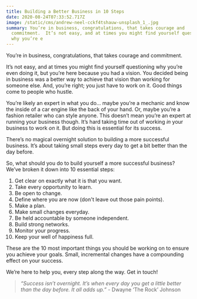 ```yaml
---
title: Building a Better Business in 10 Steps
date: 2020-08-24T07:33:52.717Z
image: /static/cms/andrew-neel-cckf4tshauw-unsplash_1_.jpg
summary: You’re in business, congratulations, that takes courage and
  commitment.  It’s not easy, and at times you might find yourself questioning
  why you’re e
---
```

You’re in business, congratulations, that takes courage and commitment.

It’s not easy, and at times you might find yourself questioning why you’re even doing it, but you’re here because you had a vision. You decided being in business was a better way to achieve that vision than working for someone else. And, you’re right; you just have to work on it. Good things come to people who hustle.

You’re likely an expert in what you do… maybe you’re a mechanic and know the inside of a car engine like the back of your hand. Or, maybe you’re a fashion retailer who can style anyone. This doesn’t mean you’re an expert at running your business though. It’s hard taking time out of working *in* your business to work *on* it. But doing this is essential for its success.

There’s no magical overnight solution to building a more successful business. It’s about taking small steps every day to get a bit better than the day before.

So, what should you do to build yourself a more successful business? We’ve broken it down into 10 essential steps:

1. Get clear on exactly what it is that you want.
2. Take every opportunity to learn.
3. Be open to change. 
4. Define where you are now (don't leave out those pain points). 
5. Make a plan.
6. Make small changes everyday. 
7. Be held accountable by someone independent.
8. Build strong networks.
9. Monitor your progress.
10. Keep your well of happiness full. 

These are the 10 most important things you should be working on to ensure you achieve your goals. Small, incremental changes have a compounding effect on your success.

We’re here to help you, every step along the way. Get in touch!

> *“Success isn’t overnight. It’s when every day you get a little better than the day before. It all adds up.”* - Dwayne ‘The Rock’ Johnson